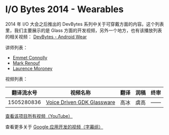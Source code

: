 # I/O Bytes 2014 - Wearables

2014 年 I/O 大会之后推出的 DevBytes 系列中关于可穿戴方面的内容。这个列表里，我们主要展示的是 Glass 方面的开发视频，另外一个地方，也有该播放列表的相关视频：
[DevBytes - Android Wear](../../Android/006-Android-Wear/index.md)

讲师列表：

*   [Emmet Connolly](https://plus.google.com/+EmmetConnolly)
*   [Mark Renouf](https://plus.google.com/+MarkRenouf)
*   [Laurence Moroney](https://plus.google.com/+LaurenceMoroney)

 
视频列表：

| 翻译流水号 | 视频名称 | 翻译 | 润稿 | 终审 |
| -- | -- | -- | -- | -- |
| 1505280836 | [Voice Driven GDK Glassware](1505280836-voice-driven-gdk-glassware.md)  | 高冰 | 虞高 | —— |


[查看该项目所有视频（YouTube）](https://www.youtube.com/playlist?list=PLOU2XLYxmsIJu9yzFxRDR1AUmrEu0lRMw)

查看更多关于 [Google 应用开发的视频（字幕组）](../index.md)


